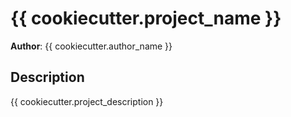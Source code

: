 # {{ cookiecutter.project_name }}

**Author**: {{ cookiecutter.author_name }}

## Description

{{ cookiecutter.project_description }}